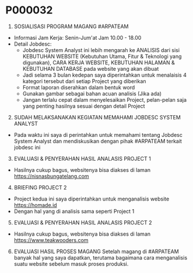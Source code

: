 # P000032

1. SOSIALISASI PROGRAM MAGANG #ARPATEAM
- Informasi Jam Kerja: Senin-Jum'at Jam 10.00 - 18.00
- Detail Jobdesc:
	- Jobdesc System Analyst ini lebih mengarah ke ANALISIS dari sisi KEBUTUHAN WEBSITE (Kebutuhan Utama, Fitur & Teknologi yang digunakan), CARA KERJA WEBSITE, KEBUTUHAN HALAMAN & KEBUTUHAN DATABASE pada website yang akan dibuat
	- Jadi selama 3 bulan kedepan saya diperintahkan untuk menalaisis 4 kategori tersebut dari setiap Project yang diberikan
	- Format laporan diserahkan dalam bentuk word
	- Gunakan gambar sebagai bahan acuan analisis (Jika ada)
	- Jangan terlalu cepat dalam menyelesaikan Project, pelan-pelan saja yang penting hasilnya sesuai dengan detail Project

2. SUDAH MELAKSANAKAN KEGIATAN MEMAHAMI JOBDESC SYSTEM ANALYST
- Pada waktu ini saya di perintahkan untuk memahami tentang Jobdesc System Analyst dan mendiskusikan dengan pihak #ARPATEAM terkait jobdesc ini

3. EVALUASI & PENYERAHAN HASIL ANALASIS PROJECT 1
- Hasilnya cukup bagus, websitenya bisa diakses di laman https://nisnasbungatelang.com

4. BRIEFING PROJECT 2
- Project kedua ini saya diperintahkan untuk menganalisis website https://homade.id
- Dengan hal yang di analisis sama seperti Project 1

5. EVALUASI & PENYERAHAN HASIL ANALASIS PROJECT 2
- Hasilnya cukup bagus, websitenya bisa diakses di laman https://www.teakwooders.com

6. EVALUASI HASIL PROSES MAGANG
Setelah magang di #ARPATEAM banyak hal yang saya dapatkan, terutama bagaimana cara menganalisis suatu website sebelum masuk proses produksi.